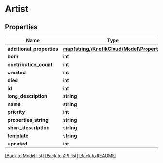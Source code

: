 # Artist

## Properties
Name | Type | Description | Notes
------------ | ------------- | ------------- | -------------
**additional_properties** | [**map[string,\KnetikCloud\Model\Property]**](Property.md) |  | [optional] 
**born** | **int** |  | [optional] 
**contribution_count** | **int** |  | [optional] 
**created** | **int** |  | [optional] 
**died** | **int** |  | [optional] 
**id** | **int** |  | [optional] 
**long_description** | **string** |  | [optional] 
**name** | **string** |  | [optional] 
**priority** | **int** |  | [optional] 
**properties_string** | **string** |  | [optional] 
**short_description** | **string** |  | [optional] 
**template** | **string** |  | [optional] 
**updated** | **int** |  | [optional] 

[[Back to Model list]](../README.md#documentation-for-models) [[Back to API list]](../README.md#documentation-for-api-endpoints) [[Back to README]](../README.md)


